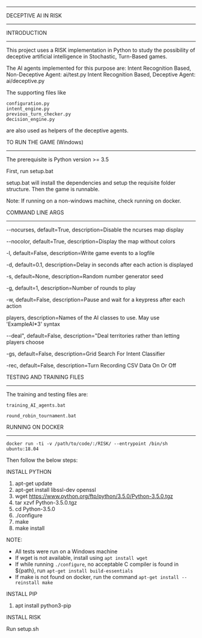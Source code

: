 ________________________________________________________________________
DECEPTIVE AI IN RISK
________________________________________________________________________

INTRODUCTION
________________________________________________________________________
This project uses a RISK implementation in Python to study the possibility
of deceptive artificial intelligence in Stochastic, Turn-Based games.

The AI agents implemented for this purpose are:
Intent Recognition Based, Non-Deceptive Agent: ai/test.py
Intent Recognition Based, Deceptive Agent: ai/deceptive.py

The supporting files like

    configuration.py
    intent_engine.py
    previous_turn_checker.py
    decision_engine.py

are also used as helpers of the deceptive agents.


TO RUN THE GAME (Windows)
________________________________________________________________________
The prerequisite is Python version >= 3.5

First, run setup.bat

setup.bat will install the dependencies and setup the requisite folder structure. 
Then the game is runnable.

Note: If running on a non-windows machine, check running on docker.

COMMAND LINE ARGS
________________________________________________________________________
--nocurses, default=True, description=Disable the ncurses map display

--nocolor, default=True, description=Display the map without colors

-l, default=False, description=Write game events to a logfile

-d, default=0.1, description=Delay in seconds after each action is displayed

-s, default=None, description=Random number generator seed

-g, default=1, description=Number of rounds to play

-w, default=False, description=Pause and wait for a keypress after each action

players, description=Names of the AI classes to use. May use 'ExampleAI*3' syntax

--deal", default=False, description="Deal territories rather than letting players choose

-gs, default=False, description=Grid Search For Intent Classifier

-rec, default=False, description=Turn Recording CSV Data On Or Off


TESTING AND TRAINING FILES
________________________________________________________________________
The training and testing files are:

    training_AI_agents.bat

    round_robin_tournament.bat

RUNNING ON DOCKER
________________________________________________________________________
`docker run -ti -v /path/to/code/:/RISK/ --entrypoint /bin/sh ubuntu:18.04`

Then follow the below steps:

INSTALL PYTHON

1. apt-get update
2. apt-get install libssl-dev openssl
3. wget https://www.python.org/ftp/python/3.5.0/Python-3.5.0.tgz
4. tar xzvf Python-3.5.0.tgz
5. cd Python-3.5.0
6. ./configure
7. make
8. make install


NOTE: 
* All tests were run on a Windows machine
* If wget is not available, install using `apt install wget`
* If while running `./configure`, no acceptable C compiler is found in ${path}, run `apt-get install build-essentials` 
* If make is not found on docker, run the command `apt-get install --reinstall make`


INSTALL PIP
1. apt install python3-pip


INSTALL RISK

Run setup.sh
